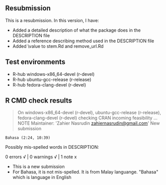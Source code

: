 ## Resubmission
This is a resubmission. In this version, I have:

* Added a detailed description of what the package does in the DESCRIPTION file
* Added a reference describing method used in the DESCRIPTION file
* Added \value to stem.Rd and remove_url.Rd


## Test environments
- R-hub windows-x86_64-devel (r-devel)
- R-hub ubuntu-gcc-release (r-release)
- R-hub fedora-clang-devel (r-devel)

## R CMD check results
> On windows-x86_64-devel (r-devel), ubuntu-gcc-release (r-release), fedora-clang-devel (r-devel)
  checking CRAN incoming feasibility ... NOTE
  Maintainer: 'Zahier Nasrudin <zahiernasrudin@gmail.com>'
  New submission
  
  
    Bahasa (2:24, 10:39)
  Possibly mis-spelled words in DESCRIPTION:

0 errors √ | 0 warnings √ | 1 note x

* This is a new submission
* For Bahasa, it is not mis-spelled. It is from Malay languange. "Bahasa" which is language in English
